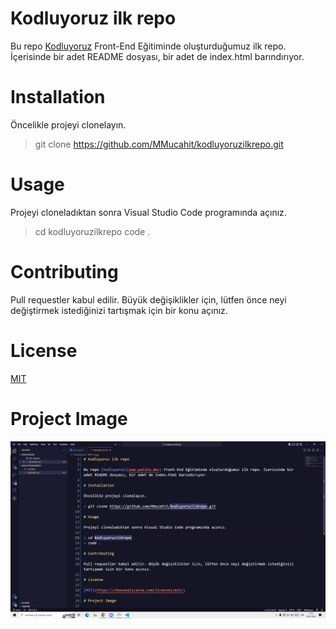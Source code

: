 # Kodluyoruz ilk repo

Bu repo [Kodluyoruz](www.patika.dev) Front-End Eğitiminde oluşturduğumuz ilk repo. İçerisinde bir adet README dosyası, bir adet de index.html barındırıyor.

# Installation

Öncelikle projeyi clonelayın.

> git clone https://github.com/MMucahit/kodluyoruzilkrepo.git

# Usage

Projeyi cloneladıktan sonra Visual Studio Code programında açınız.

> cd kodluyoruzilkrepo
> code .

# Contributing

Pull requestler kabul edilir. Büyük değişiklikler için, lütfen önce neyi değiştirmek istediğinizi tartışmak için bir konu açınız.

# License

[MIT](https://choosealicense.com/licenses/mit/)

# Project Image

![github](github.png)
